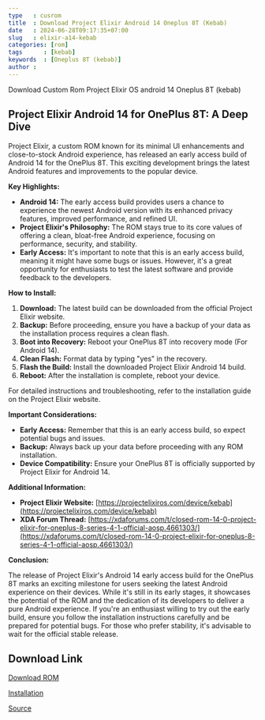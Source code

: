 ```yaml
---
type   : cusrom
title  : Download Project Elixir Android 14 Oneplus 8T (Kebab)
date   : 2024-06-28T09:17:35+07:00
slug   : elixir-a14-kebab
categories: [rom]
tags      : [kebab]
keywords  : [Oneplus 8T (kebab)]
author :
---
```


Download Custom Rom Project Elixir OS android 14 Oneplus 8T (kebab)

## Project Elixir Android 14 for OnePlus 8T: A Deep Dive

Project Elixir, a custom ROM known for its minimal UI enhancements and close-to-stock Android experience, has released an early access build of Android 14 for the OnePlus 8T. This exciting development brings the latest Android features and improvements to the popular device.

**Key Highlights:**

* **Android 14:** The early access build provides users a chance to experience the newest Android version with its enhanced privacy features, improved performance, and refined UI.
* **Project Elixir's Philosophy:** The ROM stays true to its core values of offering a clean, bloat-free Android experience, focusing on performance, security, and stability.
* **Early Access:** It's important to note that this is an early access build, meaning it might have some bugs or issues. However, it's a great opportunity for enthusiasts to test the latest software and provide feedback to the developers.

**How to Install:**

1. **Download:** The latest build can be downloaded from the official Project Elixir website.
2. **Backup:** Before proceeding, ensure you have a backup of your data as the installation process requires a clean flash.
3. **Boot into Recovery:** Reboot your OnePlus 8T into recovery mode (For Android 14).
4. **Clean Flash:** Format data by typing "yes" in the recovery.
5. **Flash the Build:** Install the downloaded Project Elixir Android 14 build.
6. **Reboot:** After the installation is complete, reboot your device.

For detailed instructions and troubleshooting, refer to the installation guide on the Project Elixir website.

**Important Considerations:**

* **Early Access:** Remember that this is an early access build, so expect potential bugs and issues.
* **Backup:** Always back up your data before proceeding with any ROM installation.
* **Device Compatibility:** Ensure your OnePlus 8T is officially supported by Project Elixir for Android 14.

**Additional Information:**

* **Project Elixir Website:** [https://projectelixiros.com/device/kebab](https://projectelixiros.com/device/kebab)
* **XDA Forum Thread:** [https://xdaforums.com/t/closed-rom-14-0-project-elixir-for-oneplus-8-series-4-1-official-aosp.4661303/](https://xdaforums.com/t/closed-rom-14-0-project-elixir-for-oneplus-8-series-4-1-official-aosp.4661303/)

**Conclusion:**

The release of Project Elixir's Android 14 early access build for the OnePlus 8T marks an exciting milestone for users seeking the latest Android experience on their devices. While it's still in its early stages, it showcases the potential of the ROM and the dedication of its developers to deliver a pure Android experience. If you're an enthusiast willing to try out the early build, ensure you follow the installation instructions carefully and be prepared for potential bugs. For those who prefer stability, it's advisable to wait for the official stable release.


## Download Link
[Download ROM](https://www.pling.com/p/1962779/)

[Installation](https://github.com/ProjectElixir-Devices/Wiki/blob/UNO/kebab.md)

[Source](https://projectelixiros.com/device/kebab)


